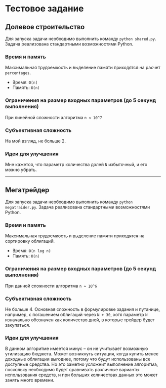 # Тестовое задание

## Долевое строительство

Для запуска задачи необходимо выполнить команду `python shared.py`. Задача реализована стандартными возможностями Python.

### Время и память

Максимальная трудоемкость и выделение памяти приходятся на расчет `percentages`.

- Время: `O(n)`
- Память: `O(n)`

### Ограничения на размер входных параметров (до 5 секунд выполнения)

При линейной сложности алгоритма `n ≈ 10^7`

### Субъективная сложность

На мой взгляд, не больше 2.

### Идеи для улучшения

Мне кажется, что параметр количества долей `N` избыточный, и его можно убрать.

---

## Мегатрейдер

Для запуска задачи необходимо выполнить команду `python megatraider.py`. Задача реализована стандартными возможностями Python.

### Время и память

Максимальная трудоемкость и выделение памяти приходятся на сортировку облигаций.

- Время: `O(n log n)`
- Память: `O(n)`

### Ограничения на размер входных параметров (до 5 секунд выполнения)

При данной сложности алгоритма `n ≈ 10^6`

### Субъективная сложность

Не больше 4. Основная сложность в формулировке задания и путанице, например, с погашением облигаций через `N + 30`, хотя параметр `N` изначально обозначен как количество дней, в которые трейдер будет закупаться.

### Идеи для улучшения

В данном алгоритме имеется минус – он не учитывает возможную утилизацию бюджета. Может возникнуть ситуация, когда купить менее доходные облигации выгоднее, потому что будут использованы все доступные средства. Но это заметно усложнит выполнение алгоритма, поскольку необходимо будет сравнивать различные варианты использования средств, и при больших количествах данных это может занять много времени.
